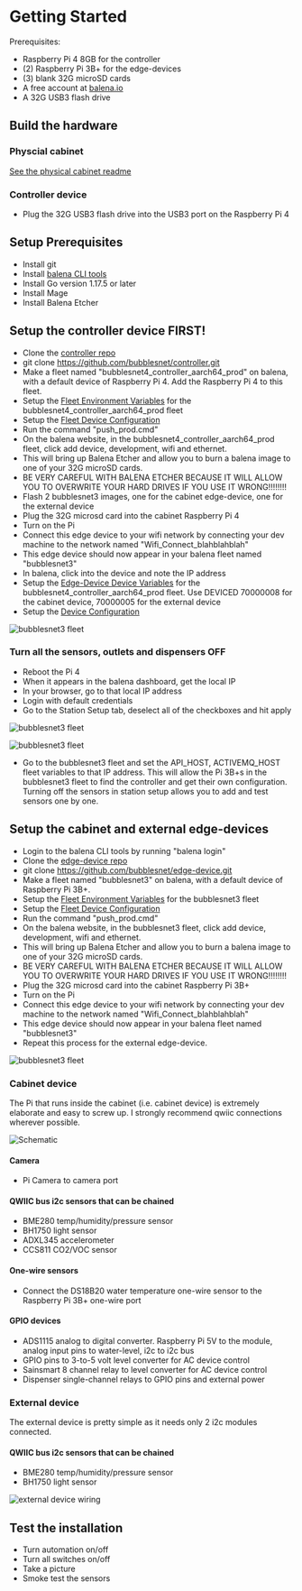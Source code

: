# Getting Started

Prerequisites:
* Raspberry Pi 4 8GB for the controller
* (2) Raspberry Pi 3B+ for the edge-devices
* (3) blank 32G microSD cards
* A free account at [balena.io](https://balena.io)
* A 32G USB3 flash drive

## Build the hardware

### Physcial cabinet
[See the physical cabinet readme](cabinet/README.md)


### Controller device
* Plug the 32G USB3 flash drive into the USB3 port on the Raspberry Pi 4

## Setup Prerequisites
* Install git
* Install [balena CLI tools](https://www.balena.io/docs/reference/balena-cli/)
* Install Go version 1.17.5 or later
* Install Mage
* Install Balena Etcher

## Setup the controller device FIRST!

* Clone the [controller repo](https://github.com/bubblesnet/controller)
* git clone https://github.com/bubblesnet/controller.git
* Make a fleet named "bubblesnet4_controller_aarch64_prod" on balena, with a default device of Raspberry Pi 4.  Add the
  Raspberry Pi 4 to this fleet.
* Setup the [Fleet Environment Variables](balena/EnvironmentVariables.md) for the bubblesnet4_controller_aarch64_prod fleet
* Setup the [Fleet Device Configuration](balena/DeviceConfiguration.md)
* Run the command "push_prod.cmd"
* On the balena website, in the bubblesnet4_controller_aarch64_prod fleet, click add device, development, wifi and ethernet.
* This will bring up Balena Etcher and allow you to burn a balena image to one of your 32G microSD cards.
* BE VERY CAREFUL WITH BALENA ETCHER BECAUSE IT WILL ALLOW YOU TO OVERWRITE YOUR HARD DRIVES IF YOU USE IT WRONG!!!!!!!!
* Flash 2 bubblesnet3 images, one for the cabinet edge-device, one for the external device
* Plug the 32G microsd card into the cabinet Raspberry Pi 4
* Turn on the Pi
* Connect this edge device to your wifi network by connecting your dev machine to the network named "Wifi_Connect_blahblahblah"
* This edge device should now appear in your balena fleet named "bubblesnet3"
* In balena, click into the device and note the IP address
* Setup the [Edge-Device Device Variables](balena/EnvironmentVariables.md) for the bubblesnet4_controller_aarch64_prod fleet. Use DEVICED 70000008 for the cabinet device, 70000005 for the external device
* Setup the [Device Configuration](balena/DeviceConfiguration.md)

![bubblesnet3 fleet](balena/controller-fleet-devices.png)

### Turn all the sensors, outlets and dispensers OFF
* Reboot the Pi 4
* When it appears in the balena dashboard, get the local IP
* In your browser, go to that local IP address
* Login with default credentials
* Go to the Station Setup tab, deselect all of the checkboxes and hit apply

![bubblesnet3 fleet](user_interface/Screen_Station_Setup.png)

![bubblesnet3 fleet](user_interface/Screen_Station_Setup_1.png)

* Go to the bubblesnet3 fleet and set the API_HOST, ACTIVEMQ_HOST fleet variables to that IP address.  This will allow the Pi 3B+s in the bubblesnet3 fleet to find the controller and get their own configuration.  Turning off the sensors in station setup allows you to add and test sensors one by one.

## Setup the cabinet and external edge-devices
* Login to the balena CLI tools by running "balena login"
* Clone the [edge-device repo](https://github.com/bubblesnet/edge-device)
* git clone https://github.com/bubblesnet/edge-device.git
* Make a fleet named "bubblesnet3" on balena, with a default device of Raspberry Pi 3B+.
* Setup the [Fleet Environment Variables](balena/EnvironmentVariables.md) for the bubblesnet3 fleet 
* Setup the [Fleet Device Configuration](balena/DeviceConfiguration.md)
* Run the command "push_prod.cmd"
* On the balena website, in the bubblesnet3 fleet, click add device, development, wifi and ethernet.
* This will bring up Balena Etcher and allow you to burn a balena image to one of your 32G microSD cards.  
* BE VERY CAREFUL WITH BALENA ETCHER BECAUSE IT WILL ALLOW YOU TO OVERWRITE YOUR HARD DRIVES IF YOU USE IT WRONG!!!!!!!!
* Plug the 32G microsd card into the cabinet Raspberry Pi 3B+
* Turn on the Pi
* Connect this edge device to your wifi network by connecting your dev machine to the network named "Wifi_Connect_blahblahblah"
* This edge device should now appear in your balena fleet named "bubblesnet3"
* Repeat this process for the external edge-device.

![bubblesnet3 fleet](balena/edge-device-fleet-devices-bubblesnet3.png)

### Cabinet device

The Pi that runs inside the cabinet (i.e. cabinet device) is extremely elaborate
and easy to screw up.  I strongly recommend qwiic connections wherever possible.

![Schematic](electronics/OverallGPIOSchematicV2.png)

#### Camera
* Pi Camera to camera port

#### QWIIC bus i2c sensors that can be chained
* BME280 temp/humidity/pressure sensor
* BH1750 light sensor
* ADXL345 accelerometer
* CCS811 CO2/VOC sensor

#### One-wire sensors
* Connect the DS18B20 water temperature one-wire sensor to the Raspberry Pi 3B+ one-wire port

#### GPIO devices
* ADS1115 analog to digital converter. Raspberry Pi 5V to the module, analog input pins to water-level, i2c to i2c bus
* GPIO pins to 3-to-5 volt level converter for AC device control
* Sainsmart 8 channel relay to level converter for AC device control
* Dispenser single-channel relays to GPIO pins and external power

### External device

The external device is pretty simple as it needs only 2 i2c modules connected.

#### QWIIC bus i2c sensors that can be chained
* BME280 temp/humidity/pressure sensor
* BH1750 light sensor

![external device wiring](balena/edge-device-fleet-devices-bubblesnet3.png)


## Test the installation
* Turn automation on/off
* Turn all switches on/off
* Take a picture
* Smoke test the sensors
